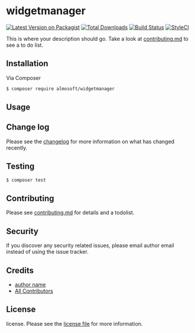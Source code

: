 # widgetmanager

[![Latest Version on Packagist][ico-version]][link-packagist]
[![Total Downloads][ico-downloads]][link-downloads]
[![Build Status][ico-travis]][link-travis]
[![StyleCI][ico-styleci]][link-styleci]

This is where your description should go. Take a look at [contributing.md](contributing.md) to see a to do list.

## Installation

Via Composer

``` bash
$ composer require almosoft/widgetmanager
```

## Usage

## Change log

Please see the [changelog](changelog.md) for more information on what has changed recently.

## Testing

``` bash
$ composer test
```

## Contributing

Please see [contributing.md](contributing.md) for details and a todolist.

## Security

If you discover any security related issues, please email author email instead of using the issue tracker.

## Credits

- [author name][link-author]
- [All Contributors][link-contributors]

## License

license. Please see the [license file](license.md) for more information.

[ico-version]: https://img.shields.io/packagist/v/almosoft/widgetmanager.svg?style=flat-square
[ico-downloads]: https://img.shields.io/packagist/dt/almosoft/widgetmanager.svg?style=flat-square
[ico-travis]: https://img.shields.io/travis/almosoft/widgetmanager/master.svg?style=flat-square
[ico-styleci]: https://styleci.io/repos/12345678/shield

[link-packagist]: https://packagist.org/packages/almosoft/widgetmanager
[link-downloads]: https://packagist.org/packages/almosoft/widgetmanager
[link-travis]: https://travis-ci.org/almosoft/widgetmanager
[link-styleci]: https://styleci.io/repos/12345678
[link-author]: https://github.com/almosoft
[link-contributors]: ../../contributors]